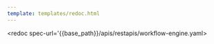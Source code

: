 ```yaml
---
template: templates/redoc.html
---
```


<redoc spec-url='{{base_path}}/apis/restapis/workflow-engine.yaml></redoc>
<script src="https://cdn.jsdelivr.net/npm/redoc@next/bundles/redoc.standalone.js"> </script>